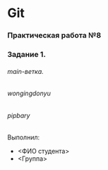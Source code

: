 # Git
### Практическая работа №8
### Задание 1.
###### main-ветка. 
###### wongingdonyu
###### pipbary

Выполнил:
* <ФИО студента>
* <Группа>
